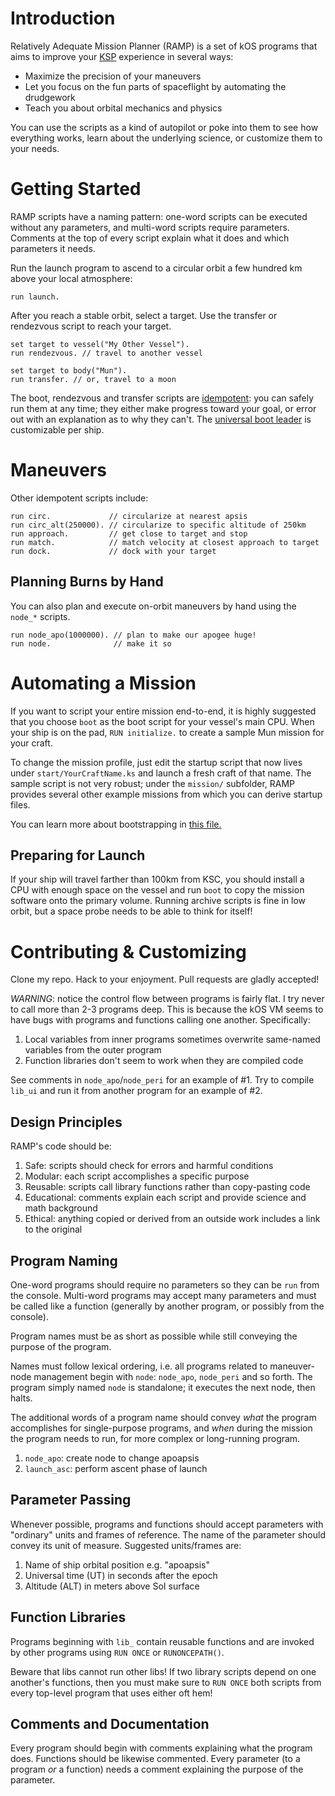 Introduction
============

Relatively Adequate Mission Planner (RAMP) is a set of kOS programs that aims
to improve your [KSP](http://kerbalspaceprogram.com) experience in several ways:

 - Maximize the precision of your maneuvers
 - Let you focus on the fun parts of spaceflight by automating the drudgework
 - Teach you about orbital mechanics and physics

You can use the scripts as a kind of autopilot or poke into them to
see how everything works, learn about the underlying science, or customize
them to your needs.

Getting Started
===============

RAMP scripts have a naming pattern: one-word scripts can be executed without any
parameters, and multi-word scripts require parameters. Comments at the top of
every script explain what it does and which parameters it needs.

Run the launch program to ascend to a circular orbit a few hundred km above
your local atmosphere:

    run launch.

After you reach a stable orbit, select a target. Use the transfer or rendezvous script to reach your target.

    set target to vessel("My Other Vessel").
    run rendezvous. // travel to another vessel

    set target to body("Mun").
    run transfer. // or, travel to a moon

The boot, rendezvous and transfer scripts are [idempotent](https://en.wikipedia.org/wiki/Idempotence):
you can safely run them at any time; they either make progress toward your goal, or error out
with an explanation as to why they can't. The [universal boot leader](boot/README.md) is customizable per ship.

Maneuvers
=========

Other idempotent scripts include:

    run circ.             // circularize at nearest apsis
    run circ_alt(250000). // circularize to specific altitude of 250km
    run approach.         // get close to target and stop
    run match.            // match velocity at closest approach to target
    run dock.             // dock with your target

Planning Burns by Hand
----------------------

You can also plan and execute on-orbit maneuvers by hand using the `node_*` scripts.

    run node_apo(1000000). // plan to make our apogee huge!
    run node.              // make it so

Automating a Mission
====================

If you want to script your entire mission end-to-end, it is highly suggested
that you choose `boot` as the boot script for your vessel's main CPU. When
your ship is on the pad, `RUN initialize.` to create a sample Mun mission for
your craft.

To change the mission profile, just edit the startup script that now lives under
`start/YourCraftName.ks` and launch a fresh craft of that name. The sample script
is not very robust; under the `mission/` subfolder, RAMP provides several other
example missions from which you can derive startup files.

You can learn more about bootstrapping in [this file.](https://github.com/xeger/kos-ramp/blob/master/boot/README.md)

Preparing for Launch
--------------------

If your ship will travel farther than 100km from KSC, you should install
a CPU with enough space on the vessel and run `boot` to copy the mission
software onto the primary volume. Running archive scripts is fine in low
orbit, but a space probe needs to be able to think for itself!

Contributing & Customizing
==========================

Clone my repo. Hack to your enjoyment. Pull requests are gladly accepted!

*WARNING*: notice the control flow between programs is fairly flat. I try never
to call more than 2-3 programs deep. This is because the kOS VM seems to have
bugs with programs and functions calling one another. Specifically:

1. Local variables from inner programs sometimes overwrite same-named variables from the outer program
2. Function libraries don't seem to work when they are compiled code

See comments in `node_apo`/`node_peri` for an example of #1.
Try to compile `lib_ui` and run it from another program for an example of #2.

Design Principles
-----------------

RAMP's code should be:

1. Safe: scripts should check for errors and harmful conditions
2. Modular: each script accomplishes a specific purpose
3. Reusable: scripts call library functions rather than copy-pasting code
4. Educational: comments explain each script and provide science and math background
5. Ethical: anything copied or derived from an outside work includes a link to the original

Program Naming
--------------

One-word programs should require no parameters so they can be `run` from the
console. Multi-word programs may accept many parameters and must be called
like a function (generally by another program, or possibly from the console).

Program names must be as short as possible while still conveying the purpose
of the program.

Names must follow lexical ordering, i.e. all programs related to maneuver-node
management begin with `node`: `node_apo`, `node_peri` and so forth. The program
simply named `node` is standalone; it executes the next node, then halts.

The additional words of a program name should convey _what_ the program
accomplishes for single-purpose programs, and _when_ during the mission
the program needs to run, for more complex or long-running program.

1. `node_apo`: create node to change apoapsis
2. `launch_asc`: perform ascent phase of launch

Parameter Passing
-----------------

Whenever possible, programs and functions should accept parameters with
"ordinary" units and frames of reference. The name of the parameter
should convey its unit of measure. Suggested units/frames are:

1. Name of ship orbital position e.g. "apoapsis"
2. Universal time (UT) in seconds after the epoch
3. Altitude (ALT) in meters above SoI surface

Function Libraries
------------------

Programs beginning with `lib_` contain reusable functions and are invoked by
other programs using `RUN ONCE` or `RUNONCEPATH()`.

Beware that libs cannot run other libs! If two library scripts depend on one another's functions, then you must make sure to `RUN ONCE` both scripts from every top-level program that uses either oft hem!

Comments and Documentation
--------------------------

Every program should begin with comments explaining what the program does.
Functions should be likewise commented. Every parameter (to a program _or_ a
function) needs a comment explaining the purpose of the parameter.
